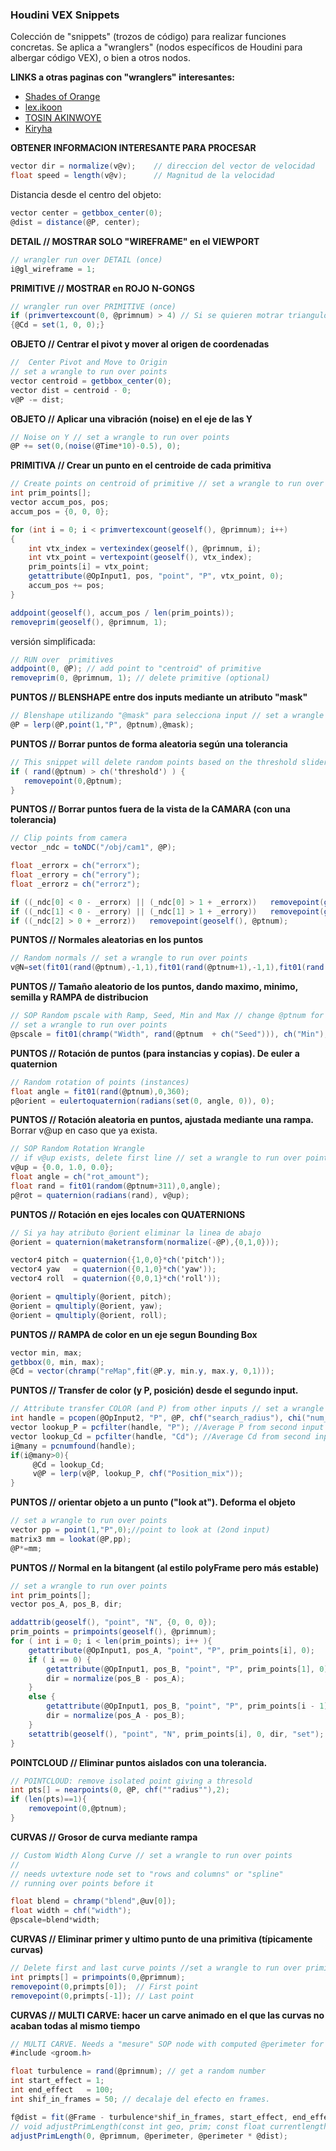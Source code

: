 ### Houdini VEX  Snippets

Colección de "snippets" (trozos de código) para realizar funciones concretas. Se aplica a "wranglers" (nodos específicos de Houdini para albergar código VEX), o bien a otros nodos.   

**LINKS a otras paginas con "wranglers" interesantes:**    
- [Shades of Orange](http://shadesoforange.de/wrangles/)   
- [lex.ikoon](http://lex.ikoon.cz/vex-snippets/)   
- [TOSIN AKINWOYE](https://tosinakinwoye.com/2017/01/23/houdini-vex-snippets/)   
- [Kiryha](https://github.com/kiryha/Houdini/wiki/vex-snippets)   


**OBTENER INFORMACION INTERESANTE PARA PROCESAR** 
```C#
vector dir = normalize(v@v);    // direccion del vector de velocidad
float speed = length(v@v);      // Magnitud de la velocidad
```   
Distancia desde el centro del objeto:
```C#
vector center = getbbox_center(0);
@dist = distance(@P, center);
```   

**DETAIL // MOSTRAR SOLO "WIREFRAME" en el VIEWPORT** 
```C#
// wrangler run over DETAIL (once)
i@gl_wireframe = 1;
```
**PRIMITIVE // MOSTRAR en ROJO N-GONGS** 
```C#
// wrangler run over PRIMITIVE (once)
if (primvertexcount(0, @primnum) > 4) // Si se quieren motrar triangulos poner "<"
{@Cd = set(1, 0, 0);}
```
**OBJETO // Centrar el pivot y mover al origen de coordenadas** 
```C#
//  Center Pivot and Move to Origin
// set a wrangle to run over points
vector centroid = getbbox_center(0);
vector dist = centroid - 0;
v@P -= dist;
```
**OBJETO // Aplicar una vibración (noise) en el eje de las Y** 
```C#
// Noise on Y // set a wrangle to run over points
@P += set(0,(noise(@Time*10)-0.5), 0);
```
**PRIMITIVA // Crear un punto en el centroide de cada primitiva** 
```C#
// Create points on centroid of primitive // set a wrangle to run over primitives
int prim_points[];
vector accum_pos, pos;
accum_pos = {0, 0, 0};

for (int i = 0; i < primvertexcount(geoself(), @primnum); i++)
{
    int vtx_index = vertexindex(geoself(), @primnum, i);
    int vtx_point = vertexpoint(geoself(), vtx_index); 
    prim_points[i] = vtx_point;
    getattribute(@OpInput1, pos, "point", "P", vtx_point, 0);
    accum_pos += pos;
}

addpoint(geoself(), accum_pos / len(prim_points));
removeprim(geoself(), @primnum, 1);
```
versión simplificada:   
```C#
// RUN over  primitives
addpoint(0, @P); // add point to "centroid" of primitive
removeprim(0, @primnum, 1); // delete primitive (optional)
```
**PUNTOS // BLENSHAPE entre dos inputs mediante un atributo "mask"** 
```C#
// Blenshape utilizando "@mask" para selecciona input // set a wrangle to run over points
@P = lerp(@P,point(1,"P", @ptnum),@mask);
```
**PUNTOS // Borrar puntos de forma aleatoria según una tolerancia** 
```C#
// This snippet will delete random points based on the threshold slider // set a wrangle to run over points
if ( rand(@ptnum) > ch('threshold') ) {
   removepoint(0,@ptnum);
}
```
**PUNTOS // Borrar puntos fuera de la vista de la CAMARA (con una tolerancia)** 
```C#
// Clip points from camera
vector _ndc = toNDC("/obj/cam1", @P);

float _errorx = ch("errorx");
float _errory = ch("errory");
float _errorz = ch("errorz");

if ((_ndc[0] < 0 - _errorx) || (_ndc[0] > 1 + _errorx))   removepoint(geoself(), @ptnum);
if ((_ndc[1] < 0 - _errory) || (_ndc[1] > 1 + _errory))   removepoint(geoself(), @ptnum);
if ((_ndc[2] > 0 + _errorz))   removepoint(geoself(), @ptnum);
```


**PUNTOS // Normales aleatorias en los puntos** 
```C#
// Random normals // set a wrangle to run over points
v@N=set(fit01(rand(@ptnum),-1,1),fit01(rand(@ptnum+1),-1,1),fit01(rand(@ptnum+2),-1,1));
```
**PUNTOS // Tamaño aleatorio de los puntos, dando maximo, minimo, semilla y RAMPA de distribucion** 
```C#
// SOP Random pscale with Ramp, Seed, Min and Max // change @ptnum for @id in POPs
// set a wrangle to run over points
@pscale = fit01(chramp("Width", rand(@ptnum  + ch("Seed"))), ch("Min"), ch("Max"));
```
**PUNTOS // Rotación de puntos (para instancias y copias). De euler a quaternion** 
```C#
// Random rotation of points (instances)
float angle = fit01(rand(@ptnum),0,360);
p@orient = eulertoquaternion(radians(set(0, angle, 0)), 0);
```
**PUNTOS // Rotación aleatoria en puntos, ajustada mediante una rampa.**
Borrar v@up en caso que ya exista.
```C#
// SOP Random Rotation Wrangle
// if v@up exists, delete first line // set a wrangle to run over points
v@up = {0.0, 1.0, 0.0};
float angle = ch("rot_amount");
float rand = fit01(random(@ptnum+311),0,angle);
p@rot = quaternion(radians(rand), v@up);
```
**PUNTOS // Rotación en ejes locales con QUATERNIONS**
```C#
// Si ya hay atributo @orient eliminar la linea de abajo
@orient = quaternion(maketransform(normalize(-@P),{0,1,0}));

vector4 pitch = quaternion({1,0,0}*ch('pitch'));
vector4 yaw   = quaternion({0,1,0}*ch('yaw'));
vector4 roll  = quaternion({0,0,1}*ch('roll'));

@orient = qmultiply(@orient, pitch);
@orient = qmultiply(@orient, yaw);
@orient = qmultiply(@orient, roll);
```
**PUNTOS // RAMPA de color en un eje segun Bounding Box**
```C#
vector min, max;
getbbox(0, min, max);
@Cd = vector(chramp("reMap",fit(@P.y, min.y, max.y, 0,1)));
```

**PUNTOS // Transfer de color (y P, posición) desde el segundo input.**
```C#
// Attribute transfer COLOR (and P) from other inputs // set a wrangle to run over points
int handle = pcopen(@OpInput2, "P", @P, chf("search_radius"), chi("num_of_Points"));
vector lookup_P = pcfilter(handle, "P"); //Average P from second input
vector lookup_Cd = pcfilter(handle, "Cd"); //Average Cd from second input
i@many = pcnumfound(handle);
if(i@many>0){
     @Cd = lookup_Cd;
     v@P = lerp(v@P, lookup_P, chf("Position_mix"));
}
```
**PUNTOS // orientar objeto a un punto ("look at"). Deforma el objeto**
```C#
// set a wrangle to run over points
vector pp = point(1,"P",0);//point to look at (2ond input)
matrix3 mm = lookat(@P,pp);
@P*=mm;
```
**PUNTOS // Normal en la bitangent (al estilo polyFrame pero más estable)**
```C#
// set a wrangle to run over points
int prim_points[];
vector pos_A, pos_B, dir;

addattrib(geoself(), "point", "N", {0, 0, 0});
prim_points = primpoints(geoself(), @primnum);
for ( int i = 0; i < len(prim_points); i++ ){
    getattribute(@OpInput1, pos_A, "point", "P", prim_points[i], 0);
    if ( i == 0) {
        getattribute(@OpInput1, pos_B, "point", "P", prim_points[1], 0);
        dir = normalize(pos_B - pos_A);
    }
    else {
        getattribute(@OpInput1, pos_B, "point", "P", prim_points[i - 1], 0);
        dir = normalize(pos_A - pos_B);
    }
    setattrib(geoself(), "point", "N", prim_points[i], 0, dir, "set");
}
```

**POINTCLOUD // Eliminar puntos aislados con una tolerancia.**
```C#
// POINTCLOUD: remove isolated point giving a thresold
int pts[] = nearpoints(0, @P, chf(""radius""),2);
if (len(pts)==1){
    removepoint(0,@ptnum);
}
```

**CURVAS // Grosor de curva mediante rampa**
```C#
// Custom Width Along Curve // set a wrangle to run over points
// 
// needs uvtexture node set to "rows and columns" or "spline"
// running over points before it

float blend = chramp("blend",@uv[0]);
float width = chf("width");
@pscale=blend*width;
```
**CURVAS // Eliminar primer y ultimo punto de una primitiva (típicamente curvas)**
```C#
// Delete first and last curve points //set a wrangle to run over primitives
int primpts[] = primpoints(0,@primnum);
removepoint(0,primpts[0]);  // First point
removepoint(0,primpts[-1]); // Last point
```
**CURVAS // MULTI CARVE: hacer un carve animado en el que las curvas no acaban todas al mismo tiempo**
```C#
// MULTI CARVE. Needs a "mesure" SOP node with computed @perimeter for prims //set a wrangle to run over primitives
#include <groom.h>

float turbulence = rand(@primnum); // get a random number
int start_effect = 1;
int end_effect   = 100;
int shif_in_frames = 50; // decalaje del efecto en frames.

f@dist = fit(@Frame - turbulence*shif_in_frames, start_effect, end_effect, 0.0, 1.0);
// void adjustPrimLength(const int geo, prim; const float currentlength, targetlength)
adjustPrimLength(0, @primnum, @perimeter, @perimeter * @dist);
```


